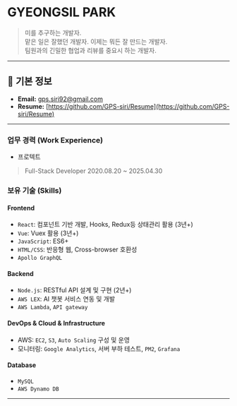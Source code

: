 # GYEONGSIL PARK

> 미를 추구하는 개발자.  
> 맡은 일은 잘했던 개발자. 이제는 뭐든 잘 만드는 개발자.  
> 팀원과의 긴밀한 협업과 리뷰를 중요시 하는 개발자.

---

## 👤 **기본 정보**

- **Email:** [gps.siri92@gmail.com](mailto:gps.siri92@gmail.com)
- **Resume:** [https://github.com/GPS-siri/Resume](https://github.com/GPS-siri/Resume)

---

### **업무 경력 (Work Experience)**

- 프로텍트

> Full-Stack Developer
> 2020.08.20 ~ 2025.04.30

### **보유 기술 (Skills)**

#### Frontend

- `React`: 컴포넌트 기반 개발, Hooks, Redux등 상태관리 활용 (3년+)
- `Vue`: Vuex 활용 (3년+)
- `JavaScript`: ES6+
- `HTML/CSS`: 반응형 웹, Cross-browser 호환성
- `Apollo GraphQL`

#### Backend

- `Node.js`: RESTful API 설계 및 구현 (2년+)
- `AWS LEX`: AI 챗봇 서비스 연동 및 개발
- `AWS Lambda`, `API gateway`

#### DevOps & Cloud & Infrastructure

- AWS: `EC2`, `S3`, `Auto Scaling` 구성 및 운영
- 모니터링: `Google Analytics`, 서버 부하 테스트, `PM2`, `Grafana`

#### Database

- `MySQL`
- `AWS Dynamo DB`

---
